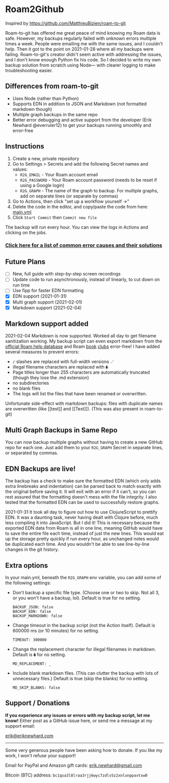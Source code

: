# Roam2Github

Inspired by https://github.com/MatthieuBizien/roam-to-git

Roam-to-git has offered me great peace of mind knowing my Roam data is safe. However, my backups regularly failed with unknown errors multiple times a week. People were emailing me with the same issues, and I couldn't help. Then it got to the point on 2021-01-28 where all my backups were failing. Roam-to-git's creator didn't seem active with addressing the issues, and I don't know enough Python fix his code. So I decided to write my own backup solution from scratch using Node— with clearer logging to make troubleshooting easier.

## Differences from roam-to-git

- Uses Node (rather than Python)
- Supports EDN in addition to JSON and Markdown (not formatted markdown though)
- Multiple graph backups in the same repo
- Better error debugging and active support from the developer (Erik Newhard @everruler12) to get your backups running smoothly and error-free

## Instructions

1. Create a new, private repository
2. Go to Settings > Secrets and add the following Secret names and values:
    - `R2G_EMAIL` - Your Roam account email
    - `R2G_PASSWORD` - Your Roam account password (needs to be reset if using a Google login)
    - `R2G_GRAPH` - The name of the graph to backup. For multiple graphs, add on separate lines (or separate by commas)
3. Go to Actions, then click "set up a workflow yourself →"
4. Delete the code in the editor, and copy/paste the code from here: [main.yml](https://raw.githubusercontent.com/everruler12/roam2github-demo/main/.github/workflows/main.yml)
5. Click `Start Commit` then `Commit new file`

The backup will run every hour. You can view the logs in Actions and clicking on the jobs.

### [Click here for a list of common error causes and their solutions](https://github.com/everruler12/roam2github-demo#common-error-causes)

## Future Plans

- [ ] New, full guide with step-by-step screen recordings
- [ ] Update code to run asynchronously, instead of linearly, to cut down on run time
- [ ] Use fipp for faster EDN formatting
- [x] EDN support (2021-01-31)
- [x] Multi graph support (2021-02-01)
- [x] Markdown support (2021-02-04)

## Markdown support added

2021-02-04 Markdown is now supported. Worked all day to get filename sanitization working. My backup script can even export markdown from the [official Roam help database](https://roamresearch.com/#/app/help) and Roam [book](https://roamresearch.com/#/app/roam-book-club) [clubs](https://roamresearch.com/#/app/roam-book-club-2) error-free! I have added several measures to prevent errors:

- `/` slashes are replaced with full-width versions `／`
- illegal filename characters are replaced with `�`
- Page titles longer than 255 characters are automatically truncated (though they lose the .md extension)
- no subdirectories
- no blank files
- The logs will list the files that have been renamed or overwritten.

Unfortunate side-effect with markdown backups: files with duplicate names are overwritten (like [[test]] and [[Test]]). (This was also present in roam-to-git)

## Multi Graph Backups in Same Repo

You can now backup multiple graphs without having to create a new GitHub repo for each one. Just add them to your `R2G_GRAPH` Secret in separate lines, or separated by commas.

## EDN Backups are live!

The backup has a check to make sure the formatted EDN (which only adds extra linebreaks and indentation) can be parsed back to match exactly with the original before saving it. It will exit with an error if it can't, so you can rest assured that the formatting doesn't mess with the file integrity. I also tested that the formatted EDN can be used to successfully restore graphs.

2021-01-31 It took all day to figure out how to use ClojureScript to prettify EDN. It was a daunting task, never having dealt with Clojure before, much less compiling it into JavaScript. But I did it! This is necessary because the exported EDN data from Roam is all in one line, meaning GitHub would have to save the entire file each time, instead of just the new lines. This would eat up the storage pretty quickly if run every hour, as unchanged notes would be duplicated each time. And you wouldn't be able to see line-by-line changes in the git history.

## Extra options

In your main.yml, beneath the `R2G_GRAPH` env variable, you can add some of the following settings:

- Don't backup a specific file type. (Choose one or two to skip. Not all 3, or you won't have a backup, lol). Default is true for no setting.

    ```
    BACKUP_JSON: false
    BACKUP_EDN: false
    BACKUP_MARKDOWN: false
    ```
    
- Change timeout in the backup script (not the Action itself). Default is 600000 ms (or 10 minutes) for no setting.

    ```
    TIMEOUT: 300000
    ```
    
- Change the replacement character for illegal filenames in markdown. Default is `�` for no setting.

    ```
    MD_REPLACEMENT: _
    ```

- Include blank markdown files. (This can clutter the backup with lots of unnecessary files.) Default is true (skip the blanks) for no setting.

    ```
    MD_SKIP_BLANKS: false
    ```

## Support / Donations

**If you experience any issues or errors with my backup script, let me know!** Either post as a GitHub issue here, or send me a message at my support email:

[erik@eriknewhard.com](mailto:erik@eriknewhard.com)

---

Some very generous people have been asking how to donate. If you like my work, I won't refuse your support!

Email for PayPal and Amazon gift cards: [erik.newhard@gmail.com](erik.newhard@gmail.com)

Bitcoin (BTC) address: `bc1qsa3l8lraa3rjj6wyc7zdlv5z2xnlunppavtxw0`
